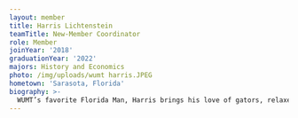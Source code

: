 ```yaml
---
layout: member
title: Harris Lichtenstein
teamTitle: New-Member Coordinator
role: Member
joinYear: '2018'
graduationYear: '2022'
majors: History and Economics
photo: /img/uploads/wumt harris.JPEG
hometown: 'Sarasota, Florida'
biography: >-
  WUMT’s favorite Florida Man, Harris brings his love of gators, relaxed clothing standards, and utter cluelessness about the Midwest to every team function. He absolutely loves public speaking and this team, and he could not ask for a better group of people to devote his time to!
---
```


